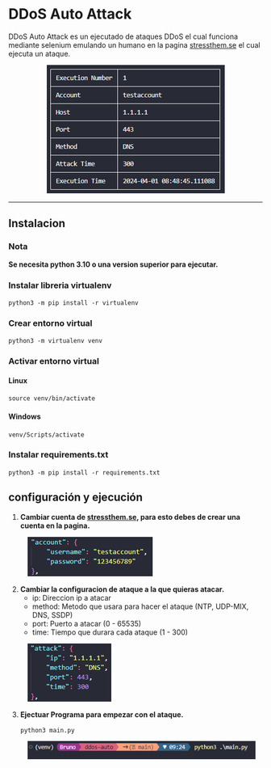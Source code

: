 # DDoS Auto Attack

<p>
    DDoS Auto Attack es un ejecutado de ataques DDoS el cual funciona mediante selenium emulando un humano en la pagina <a href="https://www.stressthem.se">stressthem.se</a> el cual ejecuta un ataque.
</p>

<p align="center">
    <img src="./.github/images/attack_example.png" alt="Texto alternativo">
</p>

<hr>

## Instalacion

### Nota

**Se necesita python 3.10 o una version superior para ejecutar.**

### Instalar libreria virtualenv

    python3 -m pip install -r virtualenv

### Crear entorno virtual

    python3 -m virtualenv venv

### Activar entorno virtual

#### Linux

    source venv/bin/activate

#### Windows

    venv/Scripts/activate

### Instalar requirements.txt

    python3 -m pip install -r requirements.txt

## configuración y ejecución

<div>
    <ol>
        <li><b>Cambiar cuenta de <a href="https://www.stressthem.se">stressthem.se</a>, para esto debes de crear una cuenta en la pagina.</b>
            <div style="margin: 1em;">
                <img src="./.github/images/account_config.png" alt="Account Image">
            </div>
        </li>
        <li><b>Cambiar la configuracion de ataque a la que quieras atacar.</b>
            <ul>
                <li>ip: Direccion ip a atacar</li>
                <li>method: Metodo que usara para hacer el ataque (NTP, UDP-MIX, DNS, SSDP)</li>
                <li>port: Puerto a atacar (0 - 65535)</li>
                <li>time: Tiempo que durara cada ataque (1 - 300)</li>
            </ul>
            <div style="margin: 1em;">
                <img src="./.github/images/attack_config.png" alt="Account Image">
            </div>
        </li>
        <li><b>Ejectuar Programa para empezar con el ataque.</b>
        <pre><code>python3 main.py</pre></code>
            <div style="margin: 1em;">
                <img src="./.github/images/attack_execute.png" alt="Account Image">
            </div>
        </li>
    </ol>
</div>

